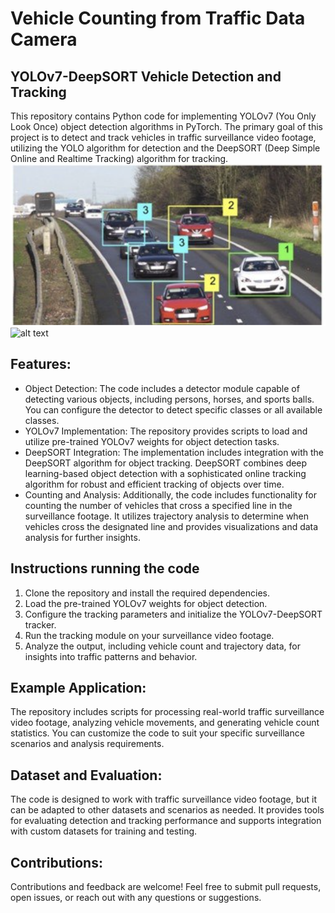 # Vehicle Counting from Traffic Data Camera
## YOLOv7-DeepSORT Vehicle Detection and Tracking
This repository contains Python code for implementing YOLOv7 (You Only Look Once) object detection algorithms in PyTorch. The primary goal of this project is to detect and track vehicles in traffic surveillance video footage, utilizing the YOLO algorithm for detection and the DeepSORT (Deep Simple Online and Realtime Tracking) algorithm for tracking.
![alt text](https://github.com/IsaiasNegassi/example/blob/main/photo1.png)
![alt text](https://github.com/IsaiasNegassi/example/blob/main/photo2.png)

## Features:
* Object Detection: The code includes a detector module capable of detecting various objects, including persons, horses, and sports balls. You can configure the detector to detect specific classes or all available classes.
* YOLOv7 Implementation: The repository provides scripts to load and utilize pre-trained YOLOv7 weights for object detection tasks.
* DeepSORT Integration: The implementation includes integration with the DeepSORT algorithm for object tracking. DeepSORT combines deep learning-based object detection with a sophisticated online tracking algorithm for robust and efficient tracking of objects over time.
* Counting and Analysis: Additionally, the code includes functionality for counting the number of vehicles that cross a specified line in the surveillance footage. It utilizes trajectory analysis to determine when vehicles cross the designated line and provides visualizations and data analysis for further insights.

## Instructions running the code
1. Clone the repository and install the required dependencies.
2. Load the pre-trained YOLOv7 weights for object detection.
3. Configure the tracking parameters and initialize the YOLOv7-DeepSORT tracker.
4. Run the tracking module on your surveillance video footage.
5. Analyze the output, including vehicle count and trajectory data, for insights into traffic patterns and behavior.

## Example Application:
The repository includes scripts for processing real-world traffic surveillance video footage, analyzing vehicle movements, and generating vehicle count statistics. You can customize the code to suit your specific surveillance scenarios and analysis requirements.

## Dataset and Evaluation:
The code is designed to work with traffic surveillance video footage, but it can be adapted to other datasets and scenarios as needed. It provides tools for evaluating detection and tracking performance and supports integration with custom datasets for training and testing.
## Contributions:
Contributions and feedback are welcome! Feel free to submit pull requests, open issues, or reach out with any questions or suggestions.


